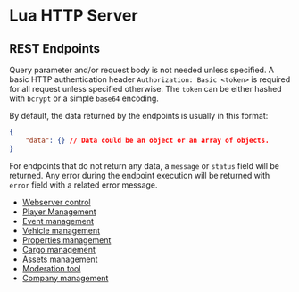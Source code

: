 # Lua HTTP Server

## REST Endpoints

Query parameter and/or request body is not needed unless specified. A basic HTTP authentication header `Authorization: Basic <token>` is required for all request unless specified otherwise. The `token` can be either hashed with `bcrypt` or a simple `base64` encoding.

By default, the data returned by the endpoints is usually in this format:

```json
{
    "data": {} // Data could be an object or an array of objects.
}
```

For endpoints that do not return any data, a `message` or `status` field will be returned. Any error during the endpoint execution will be returned with `error` field with a related error message.

* [Webserver control](./Webserver.md)
* [Player Management](./PlayerManagement.md)
* [Event management](./EventManagement.md)
* [Vehicle management](./VehicleManagement.md)
* [Properties management](./PropertyManagement.md)
* [Cargo management](./CargoManagement.md)
* [Assets management](./AssetsManagement.md)
* [Moderation tool](./ModerationTools.md)
* [Company management](./CompanyManagement.md)

